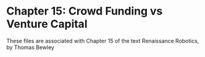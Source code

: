 # Chapter 15: Crowd Funding vs Venture Capital
These files are associated with Chapter 15 of the text Renaissance Robotics, by Thomas Bewley
